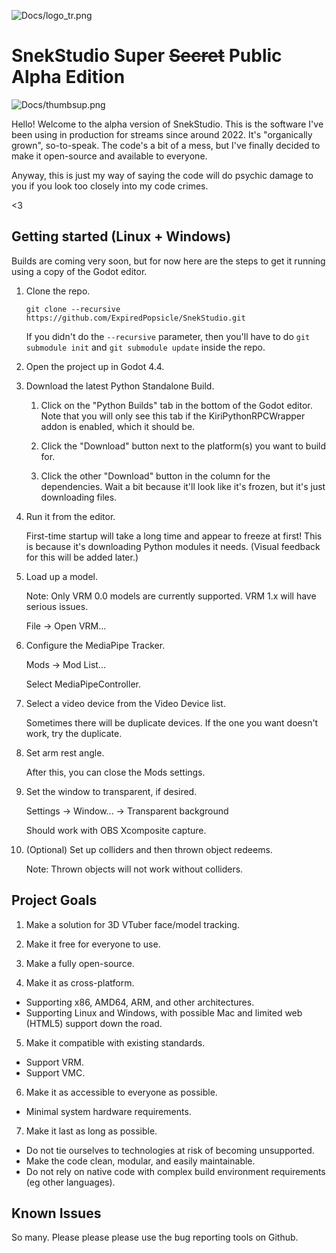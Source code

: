 ![Docs/logo_tr.png](Docs/logo_tr.png)

# SnekStudio Super ~~Secret~~ Public Alpha Edition

![Docs/thumbsup.png](Docs/thumbsup.png)

Hello! Welcome to the alpha version of SnekStudio. This is the software I've
been using in production for streams since around 2022. It's "organically
grown", so-to-speak. The code's a bit of a mess, but I've finally decided to
make it open-source and available to everyone.

Anyway, this is just my way of saying the code will do psychic damage to you if
you look too closely into my code crimes.

<3

## Getting started (Linux + Windows)

Builds are coming very soon, but for now here are the steps to get it running
using a copy of the Godot editor.

1. Clone the repo.

   ```
   git clone --recursive https://github.com/ExpiredPopsicle/SnekStudio.git
   ```
   If you didn't do the `--recursive` parameter, then you'll have to do
   `git submodule init` and `git submodule update` inside the repo.

2. Open the project up in Godot 4.4.

3. Download the latest Python Standalone Build.

	1. Click on the "Python Builds" tab in the bottom of the Godot editor. Note
	   that you will only see this tab if the KiriPythonRPCWrapper addon is
	   enabled, which it should be.

	2. Click the "Download" button next to the platform(s) you want to build
	   for.

	3. Click the other "Download" button in the column for the dependencies.
	   Wait a bit because it'll look like it's frozen, but it's just downloading
	   files.

4. Run it from the editor.

   First-time startup will take a long time and appear to freeze at first! This
   is because it's downloading Python modules it needs. (Visual feedback for
   this will be added later.)

5. Load up a model.

   Note: Only VRM 0.0 models are currently supported. VRM 1.x will have serious issues.

   File -> Open VRM...

6. Configure the MediaPipe Tracker.

   Mods -> Mod List...

   Select MediaPipeController.

7. Select a video device from the Video Device list.

   Sometimes there will be duplicate devices. If the one you want doesn't
   work, try the duplicate.

8. Set arm rest angle.

   After this, you can close the Mods settings.

9. Set the window to transparent, if desired.

	Settings -> Window... -> Transparent background

	Should work with OBS Xcomposite capture.

10. (Optional) Set up colliders and then thrown object redeems.

	Note: Thrown objects will not work without colliders.

## Project Goals

1. Make a solution for 3D VTuber face/model tracking.

2. Make it free for everyone to use.

3. Make a fully open-source.

4. Make it as cross-platform.
  - Supporting x86, AMD64, ARM, and other architectures.
  - Supporting Linux and Windows, with possible Mac and limited web (HTML5)
	support down the road.

5. Make it compatible with existing standards.
  - Support VRM.
  - Support VMC.

6. Make it as accessible to everyone as possible.
  - Minimal system hardware requirements.

7. Make it last as long as possible.
  - Do not tie ourselves to technologies at risk of becoming unsupported.
  - Make the code clean, modular, and easily maintainable.
  - Do not rely on native code with complex build environment requirements (eg
	other languages).

## Known Issues

So many. Please please please use the bug reporting tools on Github.
